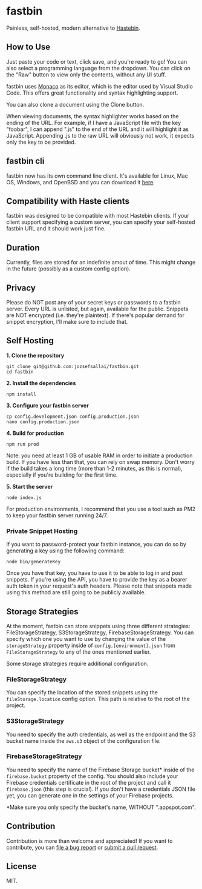 # fastbin

Painless, self-hosted, modern alternative to [Hastebin](https://hastebin.com/).

## How to Use

Just paste your code or text, click save, and you're ready to go! You can also select
a programming language from the dropdown. You can click on the "Raw" button to view
only the contents, without any UI stuff.

fastbin uses [Monaco](https://microsoft.github.io/monaco-editor/) as its editor, which
is the editor used by Visual Studio Code. This offers great functionality and syntax
highlighting support.

You can also clone a document using the Clone button.

When viewing documents, the syntax highlighter works based on the ending of the URL.
For example, if I have a JavaScript file with the key "foobar", I can append ".js"
to the end of the URL and it will highlight it as JavaScript. Appending .js to the
raw URL will obviously not work, it expects only the key to be provided.

## fastbin cli

fastbin now has its own command line client. It's available for Linux, Mac OS, Windows,
and OpenBSD and you can download it [here](https://github.com/jozsefsallai/fastbin-cli).

## Compatibility with Haste clients

fastbin was designed to be compatible with most Hastebin clients. If your client
support specifying a custom server, you can specify your self-hosted fastbin URL and
it should work just fine.

## Duration

Currently, files are stored for an indefinite amout of time. This might change in the
future (possibly as a custom config option).

## Privacy

Please do NOT post any of your secret keys or passwords to a fastbin server. Every URL
is unlisted, but again, available for the public. Snippets are NOT encrypted (i.e.
they're plaintext). If there's popular demand for snippet encryption, I'll make sure
to include that.

## Self Hosting

**1. Clone the repository**

```
git clone git@github.com:jozsefsallai/fastbin.git
cd fastbin
```

**2. Install the dependencies**

```
npm install
```

**3. Configure your fastbin server**

```
cp config.development.json config.production.json
nano config.production.json
```

**4. Build for production**

```
npm run prod
```

Note: you need at least 1 GB of usable RAM in order to initiate a production build.
If you have less than that, you can rely on swap memory.
Don't worry if the build takes a long time (more than 1-2 minutes, as this is normal),
especially if you're building for the first time.

**5. Start the server**

```
node index.js
```

For production environments, I recommend that you use a tool such as PM2 to keep your
fastbin server running 24/7.

### Private Snippet Hosting

If you want to password-protect your fastbin instance, you can do so by generating a
key using the following command:

```
node bin/generateKey
```

Once you have that key, you have to use it to be able to log in and post snippets.
If you're using the API, you have to provide the key as a bearer auth token in your
request's auth headers. Please note that snippets made using this method are still
going to be publicly available.

## Storage Strategies

At the moment, fastbin can store snippets using three different strategies: FileStorageStrategy,
S3StorageStrategy, FirebaseStorageStrategy. You can specify which one you want to use by
changing the value of the `storageStrategy` property inside of `config.[environment].json`
from `FileStorageStrategy` to any of the ones mentioned earlier.

Some storage strategies require additional configuration.

### FileStorageStrategy

You can specify the location of the stored snippets using the `fileStorage.location` config
option. This path is relative to the root of the project.

### S3StorageStrategy

You need to specify the auth credentials, as well as the endpoint and the S3 bucket name
inside the `aws.s3` object of the configuration file.

### FirebaseStorageStrategy

You need to specify the name of the Firebase Storage bucket* inside of the `firebase.bucket`
property of the config. You should also include your Firebase credentials certificate in
the root of the project and call it `firebase.json` (this step is crucial). If you don't
have a credentials JSON file yet, you can generate one in the settings of your Firebase
projects.

*Make sure you only specify the bucket's name, WITHOUT ".appspot.com".

## Contribution

Contribution is more than welcome and appreciated! If you want to contribute, you can
[file a bug report](https://github.com/jozsefsallai/fastbin/issues/new) or
[submit a pull request](https://github.com/jozsefsallai/fastbin/pulls).

## License

MIT.
